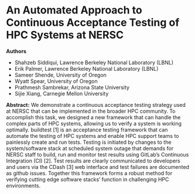 # An Automated Approach to Continuous Acceptance Testing of HPC Systems at NERSC

**Authors**
* Shahzeb Siddiqui, Lawrence Berkeley National Laboratory (LBNL)
* Erik Palmer, Lawrence Berkeley National Laboratory (LBNL)
* Sameer Shende, University of Oregon
* Wyatt Spear, University of Oregon
* Prathmesh Sambrekar, Arizona State University
* Sijie Xiang, Carnegie Mellon University

**Abstract:**
We demonstrate a continuous acceptance testing strategy used at NERSC that can be implemented in the broader HPC community. To accomplish this task, we designed a new framework that can handle the complex parts of HPC systems, allowing us to verify a system is working optimally. buildtest [1] is an acceptance testing framework that can automate the testing of HPC systems and enable HPC support teams to painlessly create and run tests. Testing is initiated by changes to the system/software stack at scheduled system outage that demands for NERSC staff to build, run and monitor test results using GitLab’s Continuous Integration (CI) [2]. Test results are clearly communicated to developers and users via the CDash [3] web interface and test failures are documented as github issues. Together this framework forms a robust method for verifying cutting edge software stacks’ function in challenging HPC environments.
